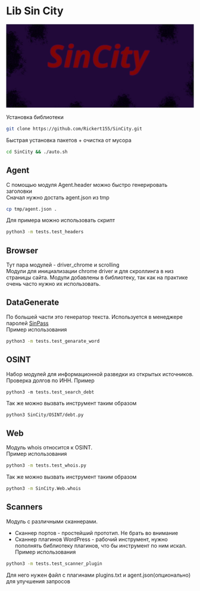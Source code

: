 # Lib Sin City 
<div align="center">
  <img src="https://github.com/rickert156/rickert156/blob/main/assets/sin_city.jpg" alt="Sin City">
</div>

Установка библиотеки
```sh
git clone https://github.com/Rickert155/SinCity.git
```
Быстрая установка пакетов + очистка от мусора
```sh
cd SinCity && ./auto.sh
```

## Agent
С помощью модуля Agent.header можно быстро генерировать заголовки  
Сначал нужно достать agent.json из tmp
```sh
cp tmp/agent.json .
```
Для примера можно использовать скрипт
```sh
python3 -m tests.test_headers
```

## Browser
Тут пара модулей - driver_chrome и scrolling  
Модули для инициализации chrome driver и для скроллинга в низ страницы сайта. Модули добавлены в библиотеку, так как на практике очень часто нужно их использовать.

## DataGenerate
По большей части это генератор текста. Используется в менеджере паролей [SinPass](https://github.com/rickert156/SinPass)   
Пример использования
```sh
python3 -m tests.test_genarate_word
```

## OSINT
Набор модулей для информационной разведки из открытых источников.  
Проверка долгов по ИНН. Пример
```
python3 -m tests.test_search_debt
```
Так же можно вызвать инструмент таким образом
```sh
python3 SinCity/OSINT/debt.py
```

## Web
Модуль whois относится к OSINT.   
Пример использования
```sh
python3 -m tests.test_whois.py
```
Так же можно вызвать инструмент таким образом
```sh
python3 -m SinCity.Web.whois
```

## Scanners
Модуль с различными сканнерами.
- Сканнер портов - простейший прототип. Не брать во внимание
- Сканнер плагинов WordPress - рабочий инструмент, нужно пополнять библиотеку плагинов, что бы инструмент по ним искал. Пример использования
```sh
python3 -m tests.test_scanner_plugin
```
Для него нужен файл с плагинами plugins.txt и agent.json(опционально) для улучшения запросов
